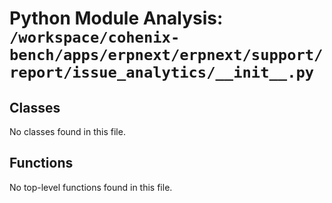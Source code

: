 # Python Module Analysis: `/workspace/cohenix-bench/apps/erpnext/erpnext/support/report/issue_analytics/__init__.py`

## Classes

No classes found in this file.


## Functions

No top-level functions found in this file.
